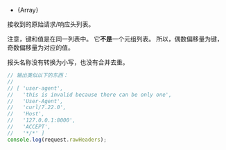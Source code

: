 <!-- YAML
added: v0.11.6
-->

* {Array}

接收到的原始请求/响应头列表。

注意，键和值是在同一列表中。
它**不是**一个元组列表。
所以，偶数偏移量为键，奇数偏移量为对应的值。

报头名称没有转换为小写，也没有合并去重。

```js
// 输出类似以下的东西：
//
// [ 'user-agent',
//   'this is invalid because there can be only one',
//   'User-Agent',
//   'curl/7.22.0',
//   'Host',
//   '127.0.0.1:8000',
//   'ACCEPT',
//   '*/*' ]
console.log(request.rawHeaders);
```

